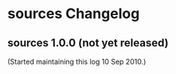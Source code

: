 # sources Changelog

## sources 1.0.0 (not yet released)

(Started maintaining this log 10 Sep 2010.)

